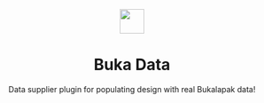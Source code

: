<div align="center">
  <a href="https://github.com/bukalapak/bukadata">
    <img src="https://user-images.githubusercontent.com/4648648/61185661-0159c680-a686-11e9-818d-e3405e6d610f.png" width="44">
  </a>
</div>

<h1 align="center">Buka Data</h1>
<p align="center">Data supplier plugin for populating design with real Bukalapak data!</p>
